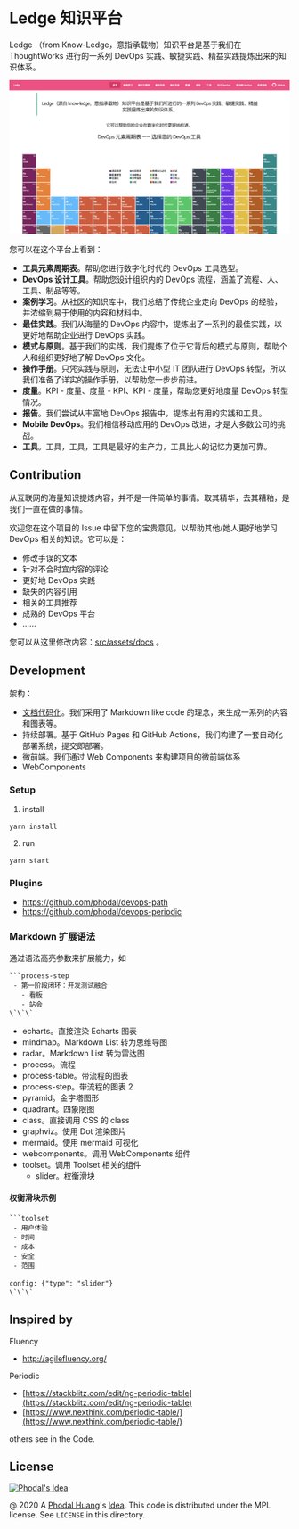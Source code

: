 # Ledge 知识平台

Ledge （from Know-Ledge，意指承载物）知识平台是基于我们在 ThoughtWorks 进行的一系列 DevOps 实践、敏捷实践、精益实践提炼出来的知识体系。

![Screenshots](docs/images/ledge-ss.png "Ledge 首页截图")

您可以在这个平台上看到：

 - **工具元素周期表**。帮助您进行数字化时代的 DevOps 工具选型。
 - **DevOps 设计工具**。帮助您设计组织内的 DevOps 流程，涵盖了流程、人、工具、制品等等。
 - **案例学习**。从社区的知识库中，我们总结了传统企业走向 DevOps 的经验，并浓缩到易于使用的内容和材料中。
 - **最佳实践**。我们从海量的 DevOps 内容中，提炼出了一系列的最佳实践，以更好地帮助企业进行 DevOps 实践。
 - **模式与原则**。基于我们的实践，我们提炼了位于它背后的模式与原则，帮助个人和组织更好地了解 DevOps 文化。
 - **操作手册**。只凭实践与原则，无法让中小型 IT 团队进行 DevOps 转型，所以我们准备了详实的操作手册，以帮助您一步步前进。
 - **度量**。KPI - 度量、度量 - KPI、KPI - 度量，帮助您更好地度量 DevOps 转型情况。
 - **报告**。我们尝试从丰富地 DevOps 报告中，提炼出有用的实践和工具。
 - **Mobile DevOps**。我们相信移动应用的 DevOps 改进，才是大多数公司的挑战。
 - **工具**。工具，工具，工具是最好的生产力，工具比人的记忆力更加可靠。

## Contribution

从互联网的海量知识提炼内容，并不是一件简单的事情。取其精华，去其糟粕，是我们一直在做的事情。

欢迎您在这个项目的 Issue 中留下您的宝贵意见，以帮助其他/她人更好地学习 DevOps 相关的知识。它可以是：

 - 修改手误的文本
 - 针对不合时宜内容的评论
 - 更好地 DevOps 实践
 - 缺失的内容引用
 - 相关的工具推荐
 - 成熟的 DevOps 平台
 - ……

您可以从这里修改内容：[src/assets/docs](src/assets/docs) 。

## Development

架构：

 - [文档代码化](https://devops.phodal.com/practise#docs-like-code)。我们采用了 Markdown like code 的理念，来生成一系列的内容和图表等。
 - 持续部署。基于 GitHub Pages 和  GitHub Actions，我们构建了一套自动化部署系统，提交即部署。
 - 微前端。我们通过 Web Components 来构建项目的微前端体系
 - WebComponents

### Setup

1. install

```
yarn install
```

2. run

```
yarn start
```

### Plugins 

 - https://github.com/phodal/devops-path
 - https://github.com/phodal/devops-periodic
 
### Markdown 扩展语法

通过语法高亮参数来扩展能力，如 

```
```process-step
 - 第一阶段闭环：开发测试融合
   - 看板 
   - 站会 
\`\`\`
```

 - echarts。直接渲染 Echarts 图表
 - mindmap。Markdown List 转为思维导图
 - radar。Markdown List 转为雷达图
 - process。流程
 - process-table。带流程的图表
 - process-step。带流程的图表 2
 - pyramid。金字塔图形
 - quadrant。四象限图
 - class。直接调用 CSS 的 class
 - graphviz。使用 Dot 渲染图片
 - mermaid。使用 mermaid 可视化
 - webcomponents。调用 WebComponents 组件
 - toolset。调用 Toolset 相关的组件
   - slider。权衡滑块


#### 权衡滑块示例

```
```toolset
 - 用户体验
 - 时间
 - 成本
 - 安全
 - 范围

config: {"type": "slider"}
\`\`\`
```

## Inspired by

Fluency

 - http://agilefluency.org/

Periodic

 - [https://stackblitz.com/edit/ng-periodic-table](https://stackblitz.com/edit/ng-periodic-table)
 - [https://www.nexthink.com/periodic-table/](https://www.nexthink.com/periodic-table/)

others see in the Code.

License
---

[![Phodal's Idea](http://brand.phodal.com/shields/idea-small.svg)](http://ideas.phodal.com/)

@ 2020 A [Phodal Huang](https://www.phodal.com)'s [Idea](http://github.com/phodal/ideas).  This code is distributed under the MPL license. See `LICENSE` in this directory.
